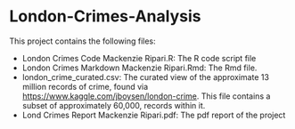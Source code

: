 # London-Crimes-Analysis

This project contains the following files:

* London Crimes Code Mackenzie Ripari.R: The R code script file
* London Crimes Markdown Mackenzie Ripari.Rmd: The Rmd file.
* london_crime_curated.csv: The curated view of the approximate 13 million records of crime, found via https://www.kaggle.com/jboysen/london-crime. This file contains a subset of approximately 60,000, records within it.
* Lond Crimes Report Mackenzie Ripari.pdf: The pdf report of the project
